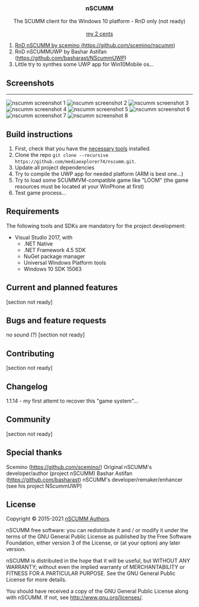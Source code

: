 <p align="center">
  <h3 align="center">nSCUMM</h3>

  <p align="center">
    The SCUMM client for the Windows 10 platform - RnD only (not ready)
    <br>
    <br>
    <a href="https://github.com/mediaexplorer74/nscumm/releases/tag/1.1.14>Download (ARM package+LOOM test game)</a>   
  </p>
</p>

<br>

## my 2 cents
1. RnD nSCUMM by scemino (https://github.com/scemino/nscumm)
2. RnD nSCUMMUWP by Bashar Astifan (https://github.com/basharast/NScummUWP) 
3. Little try to synthes some UWP app for Win10Mobile os...

## Screenshots
-----------

![nscumm screenshot 1](https://github.com/mediaexplorer74/nscumm/blob/master/Images/shot1.png)
![nscumm screenshot 2](https://github.com/mediaexplorer74/nscumm/blob/master/Images/shot2.png)
![nscumm screenshot 3](https://github.com/mediaexplorer74/nscumm/blob/master/Images/shot3.png)
![nscumm screenshot 4](https://github.com/mediaexplorer74/nscumm/blob/master/Images/shot4.png)
![nscumm screenshot 5](https://github.com/mediaexplorer74/nscumm/blob/master/Images/shot5.png)
![nscumm screenshot 6](https://github.com/mediaexplorer74/nscumm/blob/master/Images/shot6.png)
![nscumm screenshot 7](https://github.com/mediaexplorer74/nscumm/blob/master/Images/shot7.png)
![nscumm screenshot 8](https://github.com/mediaexplorer74/nscumm/blob/master/Images/shot8.png)


## Build instructions
1. First, check that you have the [necessary tools](#requirements) installed.
2. Clone the repo `git clone --recursive https://github.com/mediaexplorer74/nscumm.git`.
3. Update all project dependencies
4. Try to compile the UWP app for needed platform (ARM is best one...)
5. Try to load some SCUMMVM-compatible game like "LOOM" (the game resources must be located at your WinPhone at first)
6. Test game process...
 

## Requirements
The following tools and SDKs are mandatory for the project development:
* Visual Studio 2017, with
    * .NET Native
    * .NET Framework 4.5 SDK
    * NuGet package manager
    * Universal Windows Platform tools
    * Windows 10 SDK 15063


## Current and planned features
[section not ready]

## Bugs and feature requests
no sound (?)
[section not ready]

## Contributing
[section not ready]

## Changelog
1.1.14 - my first attemt to recover this "game system"...

## Community
[section not ready]


## Special thanks
Scemino (https://github.com/scemino/) Original nSCUMM's developer/author (project nSCUMM)
Bashar Astifan (https://github.com/basharast) nSCUMM's developer/remaker/enhancer (see his project NScummUWP)


## License
Copyright © 2015-2021 [nSCUMM Authors](https://github.com/scemino/nscumm/graphs/contributors).

nSCUMM free software: you can redistribute it and / or modify it under the terms of the GNU General Public License 
as published by the Free Software Foundation, either version 3 of the License, or (at your option) any later version.

nSCUMM is distributed in the hope that it will be useful, but WITHOUT ANY WARRANTY; without even the implied warranty 
of MERCHANTABILITY or FITNESS FOR A PARTICULAR PURPOSE. See the GNU General Public License for more details.

You should have received a copy of the GNU General Public License along with nSCUMM. 
If not, see http://www.gnu.org/licenses/.
